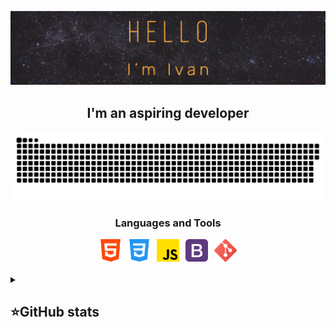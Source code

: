 ![Header](https://github.com/IvanGodPro24/IvanGodPro24/blob/main/assets/logo.png)

<h2 align="center">I'm an aspiring developer</h2>

<p align="center">
 <img width="600" src="assets/github-snake.svg" alt="snake"/>
</p>

<h3 align="center">Languages and Tools</h3>

<div align="center" style="display: flex; justify-content: center; gap: 10px;">

<a href="https://developer.mozilla.org/en-US/docs/Web/HTML" target="_blank">
<img src="/assets/html.png"
      width="36"
      height="36"
      alt="HTML"
      />
</a>

<a href="https://developer.mozilla.org/en-US/docs/Web/CSS" target="_blank">
<img src="/assets/css.png"
      width="36"
      height="36"
      alt="CSS"
      />
</a>

<a href="https://developer.mozilla.org/en-US/docs/Web/JavaScript" target="_blank">
<img src="/assets/js.png"
      width="36"
      height="36"
      alt="JS"/>
</a>

<a href="https://getbootstrap.com/" target="_blank">
<img src="/assets/bootstrap.png"
      width="36"
      height="36"
      alt="Bootstrap"/>
</a>

<a href="https://git-scm.com/" target="_blank">
<img src="/assets/git.png"
      width="36"
      height="36"
      alt="Git"/>
</a>
</div>

</br>

<details align="left">
  <summary><h2><b>⭐GitHub stats</b></h2></summary>
<img height=200 align="center" src="https://github-readme-stats.vercel.app/api?username=IvanGodPro24&show_icons=true&theme=highcontrast" />

<img height=200 align="center" src="https://github-readme-stats.vercel.app/api/top-langs/?username=IvanGodPro24&theme=highcontrast&layout=compact" />
</details>